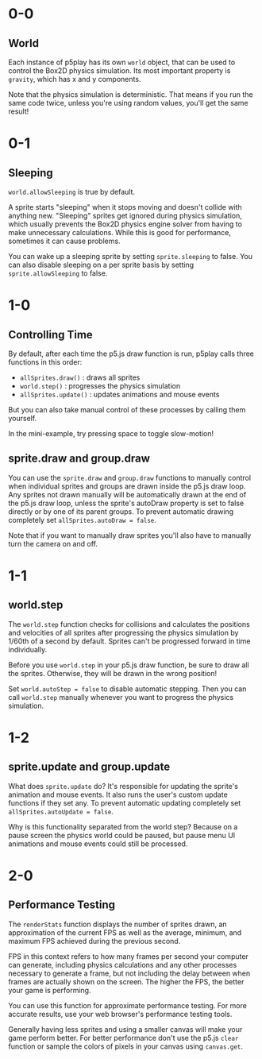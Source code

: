 # 0-0

## World

Each instance of p5play has its own `world` object, that can be used to control the Box2D physics simulation. Its most important property is `gravity`, which has x and y components.

Note that the physics simulation is deterministic. That means if you run the same code twice, unless you're using random values, you'll get the same result!

# 0-1

## Sleeping

`world.allowSleeping` is true by default.

A sprite starts "sleeping" when it stops moving and doesn't collide with anything new. "Sleeping" sprites get ignored during physics simulation, which usually prevents the Box2D physics engine solver from having to make unnecessary calculations. While this is good for performance, sometimes it can cause problems.

You can wake up a sleeping sprite by setting `sprite.sleeping` to false. You can also disable sleeping on a per sprite basis by setting `sprite.allowSleeping` to false.

# 1-0

## Controlling Time

By default, after each time the p5.js draw function is run, p5play calls three functions in this order:

- `allSprites.draw()` : draws all sprites
- `world.step()` : progresses the physics simulation
- `allSprites.update()` : updates animations and mouse events

But you can also take manual control of these processes by calling them yourself.

In the mini-example, try pressing space to toggle slow-motion!

## sprite.draw and group.draw

You can use the `sprite.draw` and `group.draw` functions to manually control when individual sprites and groups are drawn inside the p5.js draw loop. Any sprites not drawn manually will be automatically drawn at the end of the p5.js draw loop, unless the sprite's autoDraw property is set to false directly or by one of its parent groups. To prevent automatic drawing completely set `allSprites.autoDraw = false`.

Note that if you want to manually draw sprites you'll also have to manually turn the camera on and off.

# 1-1

## world.step

The `world.step` function checks for collisions and calculates the positions and velocities of all sprites after progressing the physics simulation by 1/60th of a second by default. Sprites can't be progressed forward in time individually.

Before you use `world.step` in your p5.js draw function, be sure to draw all the sprites. Otherwise, they will be drawn in the wrong position!

Set `world.autoStep = false` to disable automatic stepping. Then you can call `world.step` manually whenever you want to progress the physics simulation.

# 1-2

## sprite.update and group.update

What does `sprite.update` do? It's responsible for updating the sprite's animation and mouse events. It also runs the user's custom update functions if they set any. To prevent automatic updating completely set `allSprites.autoUpdate = false`.

Why is this functionality separated from the world step? Because on a pause screen the physics world could be paused, but pause menu UI animations and mouse events could still be processed.

# 2-0

## Performance Testing

The `renderStats` function displays the number of sprites drawn, an approximation of the current FPS as well as the average, minimum, and maximum FPS achieved during the previous second.

FPS in this context refers to how many frames per second your computer can generate, including physics calculations and any other processes necessary to generate a frame, but not including the delay between when frames are actually shown on the screen. The higher the FPS, the better your game is performing.

You can use this function for approximate performance testing. For more accurate results, use your web browser's performance testing tools.

Generally having less sprites and using a smaller canvas will make your game perform better. For better performance don't use the p5.js `clear` function or sample the colors of pixels in your canvas using `canvas.get`.
